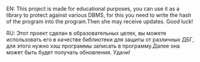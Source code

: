EN:
This project is made for educational purposes, you can use it as a library to protect against various DBMS, for this you need to write the hash of the program into the program.Then she may receive updates. Good luck!

  RU:
Этот проект сделан в образовательных целях, вы можете использовать его в качестве библиотеки для защиты от различных ДБГ, для этого нужно хэш программы записать в программу.Далее она может быть будет получать обновления. Удачи!

